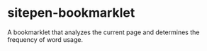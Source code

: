 # sitepen-bookmarklet
A bookmarklet that analyzes the current page and determines the frequency of  word usage.
